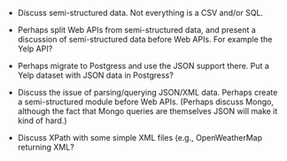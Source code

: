 * Discuss semi-structured data. Not everything is a CSV and/or SQL.

* Perhaps split Web APIs from semi-structured data, and present a discussion of semi-structured data before Web APIs. For example the Yelp API?

* Perhaps migrate to Postgress and use the JSON support there. Put a Yelp dataset with JSON data in Postgress?


* Discuss the issue of parsing/querying JSON/XML data. Perhaps create a semi-structured module before Web APIs. (Perhaps discuss Mongo, although the fact that Mongo queries are themselves JSON will make it kind of hard.)


* Discuss XPath with some simple XML files (e.g., OpenWeatherMap returning XML?
